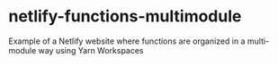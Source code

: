 # netlify-functions-multimodule
Example of a Netlify website where functions are organized in a multi-module way using Yarn Workspaces
